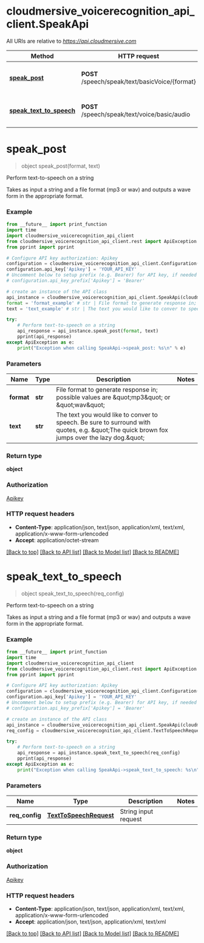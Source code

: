 # cloudmersive_voicerecognition_api_client.SpeakApi

All URIs are relative to *https://api.cloudmersive.com*

Method | HTTP request | Description
------------- | ------------- | -------------
[**speak_post**](SpeakApi.md#speak_post) | **POST** /speech/speak/text/basicVoice/{format} | Perform text-to-speech on a string
[**speak_text_to_speech**](SpeakApi.md#speak_text_to_speech) | **POST** /speech/speak/text/voice/basic/audio | Perform text-to-speech on a string


# **speak_post**
> object speak_post(format, text)

Perform text-to-speech on a string

Takes as input a string and a file format (mp3 or wav) and outputs a wave form in the appropriate format.

### Example
```python
from __future__ import print_function
import time
import cloudmersive_voicerecognition_api_client
from cloudmersive_voicerecognition_api_client.rest import ApiException
from pprint import pprint

# Configure API key authorization: Apikey
configuration = cloudmersive_voicerecognition_api_client.Configuration()
configuration.api_key['Apikey'] = 'YOUR_API_KEY'
# Uncomment below to setup prefix (e.g. Bearer) for API key, if needed
# configuration.api_key_prefix['Apikey'] = 'Bearer'

# create an instance of the API class
api_instance = cloudmersive_voicerecognition_api_client.SpeakApi(cloudmersive_voicerecognition_api_client.ApiClient(configuration))
format = 'format_example' # str | File format to generate response in; possible values are \"mp3\" or \"wav\"
text = 'text_example' # str | The text you would like to conver to speech.  Be sure to surround with quotes, e.g. \"The quick brown fox jumps over the lazy dog.\"

try:
    # Perform text-to-speech on a string
    api_response = api_instance.speak_post(format, text)
    pprint(api_response)
except ApiException as e:
    print("Exception when calling SpeakApi->speak_post: %s\n" % e)
```

### Parameters

Name | Type | Description  | Notes
------------- | ------------- | ------------- | -------------
 **format** | **str**| File format to generate response in; possible values are \&quot;mp3\&quot; or \&quot;wav\&quot; | 
 **text** | **str**| The text you would like to conver to speech.  Be sure to surround with quotes, e.g. \&quot;The quick brown fox jumps over the lazy dog.\&quot; | 

### Return type

**object**

### Authorization

[Apikey](../README.md#Apikey)

### HTTP request headers

 - **Content-Type**: application/json, text/json, application/xml, text/xml, application/x-www-form-urlencoded
 - **Accept**: application/octet-stream

[[Back to top]](#) [[Back to API list]](../README.md#documentation-for-api-endpoints) [[Back to Model list]](../README.md#documentation-for-models) [[Back to README]](../README.md)

# **speak_text_to_speech**
> object speak_text_to_speech(req_config)

Perform text-to-speech on a string

Takes as input a string and a file format (mp3 or wav) and outputs a wave form in the appropriate format.

### Example
```python
from __future__ import print_function
import time
import cloudmersive_voicerecognition_api_client
from cloudmersive_voicerecognition_api_client.rest import ApiException
from pprint import pprint

# Configure API key authorization: Apikey
configuration = cloudmersive_voicerecognition_api_client.Configuration()
configuration.api_key['Apikey'] = 'YOUR_API_KEY'
# Uncomment below to setup prefix (e.g. Bearer) for API key, if needed
# configuration.api_key_prefix['Apikey'] = 'Bearer'

# create an instance of the API class
api_instance = cloudmersive_voicerecognition_api_client.SpeakApi(cloudmersive_voicerecognition_api_client.ApiClient(configuration))
req_config = cloudmersive_voicerecognition_api_client.TextToSpeechRequest() # TextToSpeechRequest | String input request

try:
    # Perform text-to-speech on a string
    api_response = api_instance.speak_text_to_speech(req_config)
    pprint(api_response)
except ApiException as e:
    print("Exception when calling SpeakApi->speak_text_to_speech: %s\n" % e)
```

### Parameters

Name | Type | Description  | Notes
------------- | ------------- | ------------- | -------------
 **req_config** | [**TextToSpeechRequest**](TextToSpeechRequest.md)| String input request | 

### Return type

**object**

### Authorization

[Apikey](../README.md#Apikey)

### HTTP request headers

 - **Content-Type**: application/json, text/json, application/xml, text/xml, application/x-www-form-urlencoded
 - **Accept**: application/json, text/json, application/xml, text/xml

[[Back to top]](#) [[Back to API list]](../README.md#documentation-for-api-endpoints) [[Back to Model list]](../README.md#documentation-for-models) [[Back to README]](../README.md)

